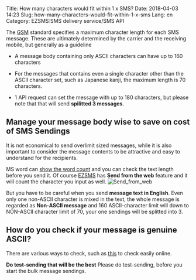 Title: How many characters would fit within 1 x SMS?
Date: 2018-04-03 14:23
Slug: how-many-characters-would-fit-within-1-x-sms
Lang: en
Category: EZSMS:SMS delivery service/SMS API

The [GSM](https://en.wikipedia.org/wiki/Short_Message_Service) standard specifies a maximum character length for each SMS message. These are ultimately determined by the carrier and the receiving mobile, but generally as a guideline

* A message body containing only ASCII characters can have up to 160 characters

* For the messages that contains even a single character other than the ASCII character set, such as Japanese kanji, the maximum length is 70 characters.

* 1 API request can set the message with up to 180 characters, but please note that that will send **spilitted 3 messages**.


## Manage your message body wise to save on cost of SMS Sendings
It is not economical to send overlimit sized messages, while it is also important to consider the message contents to be attractive and easy to understand for the recipients.

MS word can [show the word count](https://support.office.com/en-us/article/show-the-word-count-and-more-3c9e6a11-a04d-43b4-977c-563a0e0d5da3) and you can check the text length before you send it.
Of course [EZSMS](https://www.ezsms.biz/ja/) has **Send from the web** feature and it will count the character you input as well.
![Send_from_web](images/Send_from_web.png)

But you have to be careful when you send **message text in English**.
Even only one non-ASCII character is mixed in the text, the whole message is regarded as **Non-ASCII message** and 160 ASCII-character limit will down to NON-ASCII character limit of 70, your one sendings will be splitted into 3.

## How do you check if your message is genuine ASCII?
There are various ways to check, such as [this](https://pteo.paranoiaworks.mobi/diacriticsremover/) to check easily online.

**Do test-sending that will be the best**
Please do test-sending, before you start the bulk message sendings.
